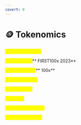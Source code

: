 ```yaml
---
coverY: 0
---
```


# 🪙 Tokenomics

<mark style="color:yellow;">**Presale Address :**</mark>&#x20;

<mark style="color:yellow;">**Token Name:**</mark>** FIRST100x 2023**

<mark style="color:yellow;">**Token Symbol:**</mark>** 100x**

<mark style="color:yellow;">**Token Address:**</mark>

<mark style="color:yellow;">**Total Supply:**</mark>

<mark style="color:yellow;">**Soft Cap:**</mark>

<mark style="color:yellow;">**Presale Start Time:**</mark>

<mark style="color:yellow;">**Presale End Time:**</mark>
